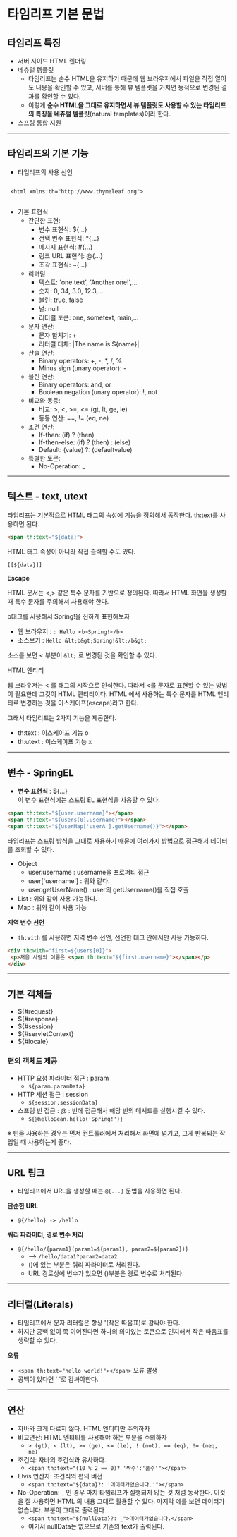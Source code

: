 # 타임리프 기본 문법
## 타임리프 특징
- 서버 사이드 HTML 렌더링
- 네츄럴 템플릿
  - 타임리프는 순수 HTML을 유지하기 때문에 웹 브라우저에서 파일을 직접 열어도 내용을 확인할 수 있고, 서버를 통해 뷰 템플릿을 거치면 동적으로 변경된 결과를 확인할 수 있다.
  - 이렇게 **순수 HTML을 그대로 유지하면서 뷰 템플릿도 사용할 수 있는 타임리프의 특징을 네츄럴 템플릿**(natural templates)이라 한다.
- 스프링 통합 지원
- - -
## 타임리프의 기본 기능
- 타임리프의 사용 선언
<pre>
<code>
 &lt;html xmlns:th="http://www.thymeleaf.org"&gt;
 </code>
</pre>

- 기본 표현식
  -  간단한 표현:
     -  변수 표현식: ${...}
     -  선택 변수 표현식: *{...}
     -  메시지 표현식: #{...}
     -  링크 URL 표현식: @{...}
     -  조각 표현식: ~{...}
  - 리터럴
    - 텍스트: 'one text', 'Another one!',…
    - 숫자: 0, 34, 3.0, 12.3,…
    - 불린: true, false
    - 널: null
    - 리터럴 토큰: one, sometext, main,…
  - 문자 연산:
    - 문자 합치기: +
    - 리터럴 대체: |The name is ${name}|
  - 산술 연산:
    - Binary operators: +, -, *, /, %
    - Minus sign (unary operator): -
  - 불린 연산:
    - Binary operators: and, or
    - Boolean negation (unary operator): !, not
  - 비교와 동등:
    - 비교: >, <, >=, <= (gt, lt, ge, le)
    - 동등 연산: ==, != (eq, ne)
  - 조건 연산:
    - If-then: (if) ? (then)
    - If-then-else: (if) ? (then) : (else)
    - Default: (value) ?: (defaultvalue)
  - 특별한 토큰:
    - No-Operation: _

- - -
## 텍스트 - text, utext

타임리프는 기본적으로 HTML 태그의 속성에 기능을 정의해서 동작한다.
th:text를 사용하면 된다.
```html
<span th:text="${data}">
```

HTML 태그 속성이 아니라 직접 출력할 수도 있다.
```html
[[${data}]]
```

**Escape**

HTML 문서는 <,> 같은 특수 문자를 기반으로 정의된다. 따라서 HTML 화면을 생성할 때 특수 문자를 주의해서 사용해야 한다.

b태그를 사용해서 Spring!을 진하게 표현해보자

- 웹 브라우저 : ```: Hello <b>Spring!</b> ```  
- 소스보기 : ``` Hello &lt;b&gt;Spring!&lt;/b&gt; ```  

소스를 보면 < 부분이 ```&lt;``` 로 변경된 것을 확인할 수 있다.

HTML 엔티티

웹 브라우저는 < 를 태그의 시작으로 인식한다. 따라서 <를 문자로 표현할 수 있는 방법이 필요한데 그것이 HTML 엔티티이다. 
HTML 에서 사용하는 특수 문자를 HTML 엔티티로 변경하는 것을 이스케이프(escape)라고 한다. 

그래서 타임리프는 2가지 기능을 제공한다.
- th:text  : 이스케이프 기능 o
- th:utext : 이스케이프 기능 x
- - -
## 변수 - SpringEL

- **변수 표현식** : ${...}  
  이 변수 표현식에는 스프링 EL 표현식을 사용할 수 있다.

```html
<span th:text="${user.username}"></span>
<span th:text="${users[0].username}"></span>
<span th:text="${userMap['userA'].getUsername()}"></span>
```

타임리프는 스프링 방식을 그대로 사용하기 때문에 여러가지 방법으로 접근해서 데이터를 조회할 수 있다.

- Object
  - user.username :  username을 프로퍼티 접근
  - user['username'] : 위와 같다.
  - user.getUserName() : user의 getUsername()을 직접 호출
- List : 위와 같이 사용 가능하다.
- Map : 위와 같이 사용 가능

**지역 변수 선언**
- ```th:with``` 를 사용하면 지역 변수 선언, 선언한 태그 안에서만 사용 가능하다.
```html
<div th:with="first=${users[0]}">
 <p>처음 사람의 이름은 <span th:text="${first.username}"></span></p>
</div>
```
- - -
## 기본 객체들
- ${#request}
- ${#response}
- ${#session}
- ${#servletContext}
- ${#locale}

### 편의 객체도 제공
- HTTP 요청 파라미터 접근 : param
  - ```${param.paramData}```
- HTTP 세션 접근 : session
  - ```${session.sessionData}```
- 스프링 빈 접근 : @ : 빈에 접근해서 해당 빈의 메서드를 실행시킬 수 있다.
  - ```${@helloBean.hello('Spring!')}```

※ 빈을 사용하는 경우는 먼저 컨트롤러에서 처리해서 화면에 넘기고, 그게 반복되는 작업일 때 사용하는게 좋다.
- - -
## URL 링크
- 타임리프에서 URL을 생성할 때는 ```@{...}``` 문법을 사용하면 된다.

**단순한 URL**
- ```@{/hello} -> /hello```

**쿼리 파라미터, 경로 변수 처리**
- ```@{/hello/{param1}(param1=${param1}, param2=${param2})}```
  - --> ```/hello/data1?param2=data2```
  - ()에 있는 부분은 쿼리 파라미터로 처리된다.
  - URL 경로상에 변수가 있으면 ()부분은 경로 변수로 처리된다.

- - -
## 리터럴(Literals)
- 타임리프에서 문자 리터럴은 항상 '(작은 따옴표)로 감싸야 한다.
- 하지만 공백 없이 쭉 이어진다면 하나의 의미있는 토큰으로 인지해서 작은 따옴표를 생략할 수 있다.

**오류**
- ```<span th:text="hello world!"></span>``` 오류 발생
- 공백이 있다면 ' '로 감싸야한다.

- - -
## 연산
- 자바와 크게 다르지 않다. HTML 엔티티만 주의하자
- 비교연산: HTML 엔티티를 사용해야 하는 부분을 주의하자
  - ```> (gt), < (lt), >= (ge), <= (le), ! (not), == (eq), != (neq, ne)```
- 조건식: 자바의 조건식과 유사하다.
  - ```<span th:text="(10 % 2 == 0)? '짝수':'홀수'"></span>```
- Elvis 연산자: 조건식의 편의 버전
  - ```<span th:text="${data}?: '데이터가없습니다.'"></span>```
- No-Operation: _ 인 경우 마치 타임리프가 실행되지 않는 것 처럼 동작한다. 이것을 잘 사용하면 HTML
의 내용 그대로 활용할 수 있다. 마지막 예를 보면 데이터가 없습니다. 부분이 그대로 출력된다
  - ``` <span th:text="${nullData}?: _">데이터가없습니다.</span> ```
  - 여기서 nullData는 없으므로 기존의 text가 출력된다.





